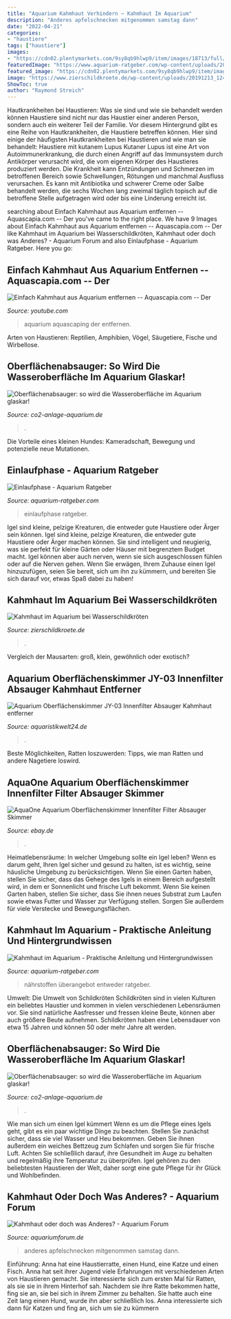 ```yaml
---
title: "Aquarium Kahmhaut Verhindern ~ Kahmhaut Im Aquarium"
description: "Anderes apfelschnecken mitgenommen samstag dann"
date: "2022-04-21"
categories:
- "haustiere"
tags: ["haustiere"]
images:
- "https://cdn02.plentymarkets.com/9sy8qb9hlwp9/item/images/18713/full/Aquarium-Oberflaechenskimmer-JY-02-Innenfilter-Ab_6.jpg"
featuredImage: "https://www.aquarium-ratgeber.com/wp-content/uploads/2021/06/kahmhaut-aquarium-330x206.jpg"
featured_image: "https://cdn02.plentymarkets.com/9sy8qb9hlwp9/item/images/18712/middle/Aquarium-Oberflaechenskimmer-JY-02-Innenfilter-Absauger-Kahmhaut-entferner-JY02-18712.jpg"
image: "https://www.zierschildkroete.de/wp-content/uploads/20191213_124304-800x450.jpg?v=1576237834"
ShowToc: true
author: "Raymond Streich"
---
```



Hautkrankheiten bei Haustieren: Was sie sind und wie sie behandelt werden können
Haustiere sind nicht nur das Haustier einer anderen Person, sondern auch ein weiterer Teil der Familie. Vor diesem Hintergrund gibt es eine Reihe von Hautkrankheiten, die Haustiere betreffen können. Hier sind einige der häufigsten Hautkrankheiten bei Haustieren und wie man sie behandelt:
Haustiere mit kutanem Lupus
Kutaner Lupus ist eine Art von Autoimmunerkrankung, die durch einen Angriff auf das Immunsystem durch Antikörper verursacht wird, die vom eigenen Körper des Haustieres produziert werden. Die Krankheit kann Entzündungen und Schmerzen im betroffenen Bereich sowie Schwellungen, Rötungen und manchmal Ausfluss verursachen. Es kann mit Antibiotika und schwerer Creme oder Salbe behandelt werden, die sechs Wochen lang zweimal täglich topisch auf die betroffene Stelle aufgetragen wird oder bis eine Linderung erreicht ist.

	

		
searching about Einfach Kahmhaut aus Aquarium entfernen -- Aquascapia.com -- Der you've came to the right place. We have 9 Images about Einfach Kahmhaut aus Aquarium entfernen -- Aquascapia.com -- Der like Kahmhaut im Aquarium bei Wasserschildkröten, Kahmhaut oder doch was Anderes? - Aquarium Forum and also Einlaufphase - Aquarium Ratgeber. Here you go:
		
    
## Einfach Kahmhaut Aus Aquarium Entfernen -- Aquascapia.com -- Der

<img loading=lazy src="https://i.ytimg.com/vi/s_eWWIbJrnI/hqdefault.jpg" onerror="this.onerror=null;this.src='https://tse1.mm.bing.net/th?id=OIP.JDZHFlM5bKtpRYA6f_yCmQHaFj&amp;pid=15.1';" alt="Einfach Kahmhaut aus Aquarium entfernen -- Aquascapia.com -- Der">

_Source: youtube.com_

>aquarium aquascaping der entfernen. 

	

Arten von Haustieren: Reptilien, Amphibien, Vögel, Säugetiere, Fische und Wirbellose.

    
## Oberflächenabsauger: So Wird Die Wasseroberfläche Im Aquarium Glaskar!

<img loading=lazy src="https://co2-anlage-aquarium.de/wp-content/uploads/2018/03/Oberflächenabsauger-300x180.jpg" onerror="this.onerror=null;this.src='https://tse4.mm.bing.net/th?id=OIP.3jwjbXPdHROevMLg0KrhPgAAAA&amp;pid=15.1';" alt="Oberflächenabsauger: so wird die Wasseroberfläche im Aquarium glaskar!">

_Source: co2-anlage-aquarium.de_

>. 

	

Die Vorteile eines kleinen Hundes: Kameradschaft, Bewegung und potenzielle neue Mutationen.

    
## Einlaufphase - Aquarium Ratgeber

<img loading=lazy src="https://www.aquarium-ratgeber.com/wp-content/uploads/2021/06/kahmhaut-aquarium-330x206.jpg" onerror="this.onerror=null;this.src='https://tse2.mm.bing.net/th?id=OIP.ks7qQc_WJE8_VEOImlNLDAAAAA&amp;pid=15.1';" alt="Einlaufphase - Aquarium Ratgeber">

_Source: aquarium-ratgeber.com_

>einlaufphase ratgeber. 

	

Igel sind kleine, pelzige Kreaturen, die entweder gute Haustiere oder Ärger sein können.
Igel sind kleine, pelzige Kreaturen, die entweder gute Haustiere oder Ärger machen können. Sie sind intelligent und neugierig, was sie perfekt für kleine Gärten oder Häuser mit begrenztem Budget macht. Igel können aber auch nerven, wenn sie sich ausgeschlossen fühlen oder auf die Nerven gehen. Wenn Sie erwägen, Ihrem Zuhause einen Igel hinzuzufügen, seien Sie bereit, sich um ihn zu kümmern, und bereiten Sie sich darauf vor, etwas Spaß dabei zu haben!

    
## Kahmhaut Im Aquarium Bei Wasserschildkröten

<img loading=lazy src="https://www.zierschildkroete.de/wp-content/uploads/20191213_124304-800x450.jpg?v=1576237834" onerror="this.onerror=null;this.src='https://tse1.mm.bing.net/th?id=OIP.Oa4QTD6MggvYkXzyZ-W-twHaEK&amp;pid=15.1';" alt="Kahmhaut im Aquarium bei Wasserschildkröten">

_Source: zierschildkroete.de_

>. 

	

Vergleich der Mausarten: groß, klein, gewöhnlich oder exotisch?

    
## Aquarium Oberflächenskimmer JY-03 Innenfilter Absauger Kahmhaut Entferner

<img loading=lazy src="https://cdn02.plentymarkets.com/9sy8qb9hlwp9/item/images/18713/full/Aquarium-Oberflaechenskimmer-JY-02-Innenfilter-Ab_6.jpg" onerror="this.onerror=null;this.src='https://tse2.mm.bing.net/th?id=OIP.g-jSr6Skm7wZN8iZgMGyuQHaGE&amp;pid=15.1';" alt="Aquarium Oberflächenskimmer JY-03 Innenfilter Absauger Kahmhaut entferner">

_Source: aquaristikwelt24.de_

>. 

	

Beste Möglichkeiten, Ratten loszuwerden: Tipps, wie man Ratten und andere Nagetiere loswird.

    
## AquaOne Aquarium Oberflächenskimmer Innenfilter Filter Absauger Skimmer

<img loading=lazy src="https://cdn02.plentymarkets.com/9sy8qb9hlwp9/item/images/18712/middle/Aquarium-Oberflaechenskimmer-JY-02-Innenfilter-Absauger-Kahmhaut-entferner-JY02-18712.jpg" onerror="this.onerror=null;this.src='https://tse4.mm.bing.net/th?id=OIP.N-2k4y0bMWHe9V2Z5QAerQAAAA&amp;pid=15.1';" alt="AquaOne Aquarium Oberflächenskimmer Innenfilter Filter Absauger Skimmer">

_Source: ebay.de_

>. 

	

Heimatlebensräume: In welcher Umgebung sollte ein Igel leben?
Wenn es darum geht, Ihren Igel sicher und gesund zu halten, ist es wichtig, seine häusliche Umgebung zu berücksichtigen. Wenn Sie einen Garten haben, stellen Sie sicher, dass das Gehege des Igels in einem Bereich aufgestellt wird, in dem er Sonnenlicht und frische Luft bekommt. Wenn Sie keinen Garten haben, stellen Sie sicher, dass Sie ihnen neues Substrat zum Laufen sowie etwas Futter und Wasser zur Verfügung stellen. Sorgen Sie außerdem für viele Verstecke und Bewegungsflächen.

    
## Kahmhaut Im Aquarium - Praktische Anleitung Und Hintergrundwissen

<img loading=lazy src="https://www.aquarium-ratgeber.com/wp-content/uploads/2021/06/haut-an-der-wasseroberflaeche-510x340.jpg" onerror="this.onerror=null;this.src='https://tse4.mm.bing.net/th?id=OIP.9U8JcErr982zku--UxnJfAHaE8&amp;pid=15.1';" alt="Kahmhaut im Aquarium - Praktische Anleitung und Hintergrundwissen">

_Source: aquarium-ratgeber.com_

>nährstoffen überangebot entweder ratgeber. 

	

Umwelt: Die Umwelt von Schildkröten
Schildkröten sind in vielen Kulturen ein beliebtes Haustier und kommen in vielen verschiedenen Lebensräumen vor. Sie sind natürliche Aasfresser und fressen kleine Beute, können aber auch größere Beute aufnehmen. Schildkröten haben eine Lebensdauer von etwa 15 Jahren und können 50 oder mehr Jahre alt werden.

    
## Oberflächenabsauger: So Wird Die Wasseroberfläche Im Aquarium Glaskar!

<img loading=lazy src="https://i.ytimg.com/vi/-asF9pYF2Vo/hqdefault.jpg" onerror="this.onerror=null;this.src='https://tse2.mm.bing.net/th?id=OIP.wgieNlv6Pz2TRTk4slyT3gHaFj&amp;pid=15.1';" alt="Oberflächenabsauger: so wird die Wasseroberfläche im Aquarium glaskar!">

_Source: co2-anlage-aquarium.de_

>. 

	

Wie man sich um einen Igel kümmert
Wenn es um die Pflege eines Igels geht, gibt es ein paar wichtige Dinge zu beachten. Stellen Sie zunächst sicher, dass sie viel Wasser und Heu bekommen. Geben Sie ihnen außerdem ein weiches Bettzeug zum Schlafen und sorgen Sie für frische Luft. Achten Sie schließlich darauf, ihre Gesundheit im Auge zu behalten und regelmäßig ihre Temperatur zu überprüfen. Igel gehören zu den beliebtesten Haustieren der Welt, daher sorgt eine gute Pflege für ihr Glück und Wohlbefinden.

    
## Kahmhaut Oder Doch Was Anderes? - Aquarium Forum

<img loading=lazy src="http://s1.up.picr.de/4475821.jpg" onerror="this.onerror=null;this.src='https://tse2.mm.bing.net/th?id=OIP.PV6ykq8chpaOq0RJhqqq0gHaE-&amp;pid=15.1';" alt="Kahmhaut oder doch was Anderes? - Aquarium Forum">

_Source: aquariumforum.de_

>anderes apfelschnecken mitgenommen samstag dann. 

	

Einführung: Anna hat eine Haustierratte, einen Hund, eine Katze und einen Fisch. Anna hat seit ihrer Jugend viele Erfahrungen mit verschiedenen Arten von Haustieren gemacht. Sie interessierte sich zum ersten Mal für Ratten, als sie sie in ihrem Hinterhof sah. Nachdem sie ihre Ratte bekommen hatte, fing sie an, sie bei sich in ihrem Zimmer zu behalten. Sie hatte auch eine Zeit lang einen Hund, wurde ihn aber schließlich los. Anna interessierte sich dann für Katzen und fing an, sich um sie zu kümmern

